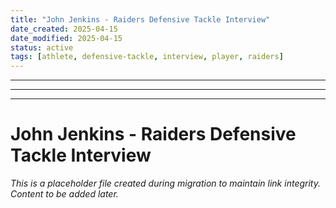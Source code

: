 ```yaml
---
title: "John Jenkins - Raiders Defensive Tackle Interview"
date_created: 2025-04-15
date_modified: 2025-04-15
status: active
tags: [athlete, defensive-tackle, interview, player, raiders]
---
```


---

---

---

# John Jenkins - Raiders Defensive Tackle Interview

*This is a placeholder file created during migration to maintain link integrity. Content to be added later.*

